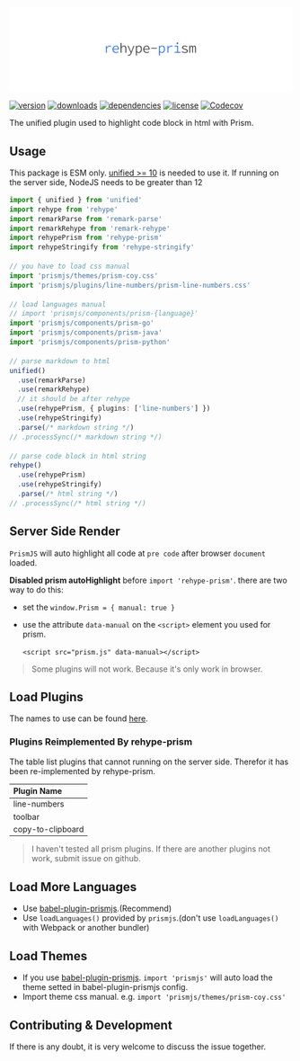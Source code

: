 <!-- title -->
<p align="center" style="padding-top: 40px">
  <img src="./images/logo.svg?sanitize=true" alt="logo" />
</p>

<!-- <h1 align="center" style="text-align: center">REHYPE-PRISM</h1> -->
<!-- title -->


[![version](https://img.shields.io/npm/v/rehype-prism.svg?logo=npm&style=for-the-badge)](https://www.npmjs.com/package/rehype-prism)
[![downloads](https://img.shields.io/npm/dm/rehype-prism.svg?logo=npm&style=for-the-badge)](https://www.npmjs.com/package/rehype-prism)
[![dependencies](https://img.shields.io/librariesio/release/npm/rehype-prism?logo=npm&style=for-the-badge)](https://www.npmjs.com/package/rehype-prism)
[![license](https://img.shields.io/npm/l/rehype-prism.svg?logo=github&style=for-the-badge)](https://www.npmjs.com/package/rehype-prism)
[![Codecov](https://img.shields.io/codecov/c/gh/Val-istar-Guo/rehype-prism?logo=codecov&token=PWMEC8L6DN&style=for-the-badge)](https://codecov.io/gh/Val-istar-Guo/rehype-prism)


<!-- description -->

The unified plugin used to highlight code block in html with Prism.

<!-- description -->

## Usage

<!-- usage -->

This package is ESM only. [unified >= 10](https://www.npmjs.com/package/unified) is needed to use it. If running on the server side, NodeJS needs to be greater than 12

```typescript
import { unified } from 'unified'
import rehype from 'rehype'
import remarkParse from 'remark-parse'
import remarkRehype from 'remark-rehype'
import rehypePrism from 'rehype-prism'
import rehypeStringify from 'rehype-stringify'

// you have to load css manual
import 'prismjs/themes/prism-coy.css'
import 'prismjs/plugins/line-numbers/prism-line-numbers.css'

// load languages manual
// import 'prismjs/components/prism-{language}'
import 'prismjs/components/prism-go'
import 'prismjs/components/prism-java'
import 'prismjs/components/prism-python'

// parse markdown to html
unified()
  .use(remarkParse)
  .use(remarkRehype)
  // it should be after rehype
  .use(rehypePrism, { plugins: ['line-numbers'] })
  .use(rehypeStringify)
  .parse(/* markdown string */)
// .processSync(/* markdown string */)

// parse code block in html string
rehype()
  .use(rehypePrism)
  .use(rehypeStringify)
  .parse(/* html string */)
// .processSync(/* html string */)
```

## Server Side Render

`PrismJS` will auto highlight all code at `pre code` after browser `document` loaded.

**Disabled prism autoHighlight** before `import 'rehype-prism'`. there are two way to do this:

- set the `window.Prism = { manual: true }`
- use the attribute `data-manual` on the `<script>` element you used for prism.

  `<script src="prism.js" data-manual></script>`

> Some plugins will not work. Because it's only work in browser.

## Load Plugins

The names to use can be found [here](https://github.com/PrismJS/prism/tree/master/plugins).

### Plugins Reimplemented By rehype-prism

The table list plugins that cannot running on the server side.
Therefor it has been re-implemented by rehype-prism.

| Plugin Name       |
|:------------------|
| line-numbers      |
| toolbar           |
| copy-to-clipboard |

> I haven't tested all prism plugins.
> If there are another plugins not work,
> submit issue on github.

## Load More Languages

- Use [babel-plugin-prismjs](https://www.npmjs.com/package/babel-plugin-prismjs).(Recommend)
- Use `loadLanguages()` provided by `prismjs`.(don't use `loadLanguages()` with Webpack or another bundler)

## Load Themes

- If you use [babel-plugin-prismjs](https://www.npmjs.com/package/babel-plugin-prismjs).
  `import 'prismjs'` will auto load the theme setted in babel-plugin-prismjs config.
- Import theme css manual. e.g. `import 'prismjs/themes/prism-coy.css'`

<!-- usage -->

## Contributing & Development

If there is any doubt, it is very welcome to discuss the issue together.
